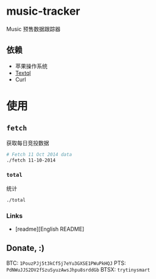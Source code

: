 
# music-tracker

Music 预售数据跟踪器

## 依赖

* 苹果操作系统
* [Textql][]
* Curl

# 使用

## `fetch`

获取每日竞投数据

```sh
# Fetch 11 Oct 2014 data
./fetch 11-10-2014
```

### `total`

统计

```sh
./total
```

### Links

* [readme][English README]


## Donate, :)

BTC: `1PouzPJj5t3kCf5j7eYu3GXSE1PWuPkHQJ`
PTS: `PdNWuJJS2DV2fSzuSyuzAwsJhpu8srddGb`
BTSX: `trytinysmart`


[textql]: https://github.com/dinedal/textql
[readme]: ./README.md
